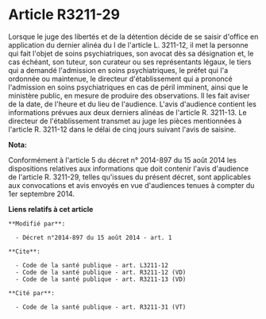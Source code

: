 # Article R3211-29

Lorsque le juge des libertés et de la détention décide de se saisir d'office en application du dernier alinéa du I de
l'article L. 3211-12, il met la personne qui fait l'objet de soins psychiatriques, son avocat dès sa désignation et, le cas
échéant, son tuteur, son curateur ou ses représentants légaux, le tiers qui a demandé l'admission en soins psychiatriques, le
préfet qui l'a ordonnée ou maintenue, le directeur d'établissement qui a prononcé l'admission en soins psychiatriques en cas
de péril imminent, ainsi que le ministère public, en mesure de produire des observations. Il les fait aviser de la date, de
l'heure et du lieu de l'audience. L'avis d'audience contient les informations prévues aux deux derniers alinéas de l'article
R. 3211-13. Le directeur de l'établissement transmet au juge les pièces mentionnées à l'article R. 3211-12 dans le délai de
cinq jours suivant l'avis de saisine.

**Nota:**

Conformément à l'article 5 du décret n° 2014-897 du 15 août 2014 les dispositions relatives aux informations que doit
contenir l'avis d'audience de l'article R. 3211-29, telles qu'issues du présent décret, sont applicables aux convocations et
avis envoyés en vue d'audiences tenues à compter du 1er septembre 2014.

**Liens relatifs à cet article**

	**Modifié par**:

	  - Décret n°2014-897 du 15 août 2014 - art. 1

	**Cite**:

	  - Code de la santé publique - art. L3211-12
	  - Code de la santé publique - art. R3211-12 (VD)
	  - Code de la santé publique - art. R3211-13 (VD)

	**Cité par**:

	  - Code de la santé publique - art. R3211-31 (VT)
